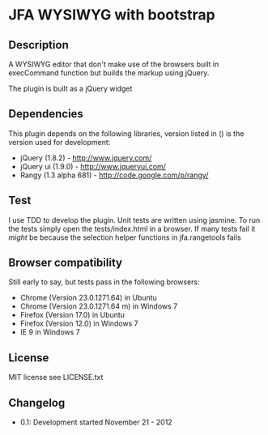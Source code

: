 JFA WYSIWYG with bootstrap
==========================

Description
-----------
A WYSIWYG editor that don't make use of the browsers built in execCommand function
but builds the markup using jQuery.

The plugin is built as a jQuery widget

Dependencies
------------

This plugin depends on the following libraries, version listed in () is the version
used for development:

* jQuery (1.8.2) - http://www.jquery.com/
* jQuery ui (1.9.0) - http://www.jqueryui.com/
* Rangy (1.3 alpha 681) - http://code.google.com/p/rangy/

Test
----
I use TDD to develop the plugin. Unit tests are written using jasmine.
To run the tests simply open the tests/index.html in a browser. If many 
tests fail it *might* be because the selection helper functions in
jfa.rangetools fails

Browser compatibility
---------------------
Still early to say, but tests pass in the following browsers:

* Chrome (Version 23.0.1271.64) in Ubuntu
* Chrome (Version 23.0.1271.64 m) in Windows 7
* Firefox (Version 17.0) in Ubuntu
* Firefox (Version 12.0) in Windows 7
* IE 9 in Windows 7

License
-------

MIT license see LICENSE.txt


Changelog
---------
* 0.1: Development started November 21 - 2012
